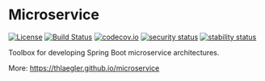 # Microservice
[![License](http://img.shields.io/badge/license-Apache_2.0-blue.svg?style=flat)](https://www.apache.org/licenses/LICENSE-2.0.html)
[![Build Status](https://travis-ci.org/thlaegler/microservice.svg?branch=master)](https://travis-ci.org/thlaegler/microservice)
[![codecov.io](http://codecov.io/github/thlaegler/microservice/coverage.svg?branch=master)](http://codecov.io/github/thlaegler/microservice?branch=master)
[![security status](https://www.meterian.com/badge/gh/thlaegler/microservice/security)](https://www.meterian.com/report/gh/thlaegler/microservice)
[![stability status](https://www.meterian.com/badge/gh/thlaegler/microservice/stability)](https://www.meterian.com/report/gh/thlaegler/microservice)

Toolbox for developing Spring Boot microservice architectures.

More: https://thlaegler.github.io/microservice
